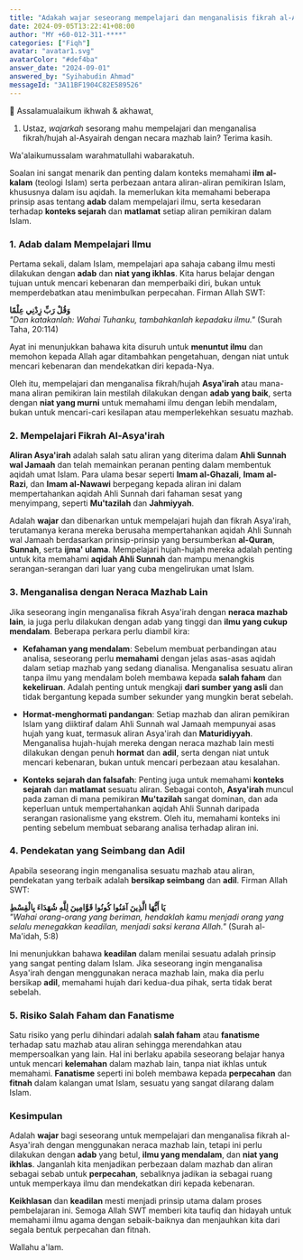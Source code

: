 ```yaml
---
title: "Adakah wajar seseorang mempelajari dan menganalisis fikrah al-Asyairah dengan perspektif mazhab lain?"
date: 2024-09-05T13:22:41+08:00
author: "MY +60-012-311-****"
categories: ["Fiqh"]
avatar: "avatar1.svg"
avatarColor: "#def4ba"
answer_date: "2024-09-01"
answered_by: "Syihabudin Ahmad"
messageId: "3A11BF1904C82E589526"
---
```


🔴 Assalamualaikum ikhwah & akhawat,

1) Ustaz, *wajarkah* sesorang mahu mempelajari dan menganalisa fikrah/hujah al-Asyairah dengan necara mazhab lain? Terima kasih.

<!--more-->

Wa'alaikumussalam warahmatullahi wabarakatuh.

Soalan ini sangat menarik dan penting dalam konteks memahami **ilm al-kalam** (teologi Islam) serta perbezaan antara aliran-aliran pemikiran Islam, khususnya dalam isu aqidah. Ia memerlukan kita memahami beberapa prinsip asas tentang **adab** dalam mempelajari ilmu, serta kesedaran terhadap **konteks sejarah** dan **matlamat** setiap aliran pemikiran dalam Islam.

### 1. **Adab dalam Mempelajari Ilmu**

Pertama sekali, dalam Islam, mempelajari apa sahaja cabang ilmu mesti dilakukan dengan **adab** dan **niat yang ikhlas**. Kita harus belajar dengan tujuan untuk mencari kebenaran dan memperbaiki diri, bukan untuk memperdebatkan atau menimbulkan perpecahan. Firman Allah SWT:

**وَقُلْ رَبِّ زِدْنِي عِلْمًا**  
_"Dan katakanlah: Wahai Tuhanku, tambahkanlah kepadaku ilmu."_ (Surah Taha, 20:114)

Ayat ini menunjukkan bahawa kita disuruh untuk **menuntut ilmu** dan memohon kepada Allah agar ditambahkan pengetahuan, dengan niat untuk mencari kebenaran dan mendekatkan diri kepada-Nya.

Oleh itu, mempelajari dan menganalisa fikrah/hujah **Asya'irah** atau mana-mana aliran pemikiran lain mestilah dilakukan dengan **adab yang baik**, serta dengan **niat yang murni** untuk memahami ilmu dengan lebih mendalam, bukan untuk mencari-cari kesilapan atau memperlekehkan sesuatu mazhab.

### 2. **Mempelajari Fikrah Al-Asya'irah**

**Aliran Asya'irah** adalah salah satu aliran yang diterima dalam **Ahli Sunnah wal Jamaah** dan telah memainkan peranan penting dalam membentuk aqidah umat Islam. Para ulama besar seperti **Imam al-Ghazali**, **Imam al-Razi**, dan **Imam al-Nawawi** berpegang kepada aliran ini dalam mempertahankan aqidah Ahli Sunnah dari fahaman sesat yang menyimpang, seperti **Mu'tazilah** dan **Jahmiyyah**.

Adalah **wajar** dan dibenarkan untuk mempelajari hujah dan fikrah Asya'irah, terutamanya kerana mereka berusaha mempertahankan aqidah Ahli Sunnah wal Jamaah berdasarkan prinsip-prinsip yang bersumberkan **al-Quran**, **Sunnah**, serta **ijma' ulama**. Mempelajari hujah-hujah mereka adalah penting untuk kita memahami **aqidah Ahli Sunnah** dan mampu menangkis serangan-serangan dari luar yang cuba mengelirukan umat Islam.

### 3. **Menganalisa dengan Neraca Mazhab Lain**

Jika seseorang ingin menganalisa fikrah Asya'irah dengan **neraca mazhab lain**, ia juga perlu dilakukan dengan adab yang tinggi dan **ilmu yang cukup mendalam**. Beberapa perkara perlu diambil kira:

- **Kefahaman yang mendalam**: Sebelum membuat perbandingan atau analisa, seseorang perlu **memahami** dengan jelas asas-asas aqidah dalam setiap mazhab yang sedang dianalisa. Menganalisa sesuatu aliran tanpa ilmu yang mendalam boleh membawa kepada **salah faham** dan **kekeliruan**. Adalah penting untuk mengkaji **dari sumber yang asli** dan tidak bergantung kepada sumber sekunder yang mungkin berat sebelah.

- **Hormat-menghormati pandangan**: Setiap mazhab dan aliran pemikiran Islam yang diiktiraf dalam Ahli Sunnah wal Jamaah mempunyai asas hujah yang kuat, termasuk aliran Asya'irah dan **Maturidiyyah**. Menganalisa hujah-hujah mereka dengan neraca mazhab lain mesti dilakukan dengan penuh **hormat** dan **adil**, serta dengan niat untuk mencari kebenaran, bukan untuk mencari perbezaan atau kesalahan.

- **Konteks sejarah dan falsafah**: Penting juga untuk memahami **konteks sejarah** dan **matlamat** sesuatu aliran. Sebagai contoh, **Asya'irah** muncul pada zaman di mana pemikiran **Mu'tazilah** sangat dominan, dan ada keperluan untuk mempertahankan aqidah Ahli Sunnah daripada serangan rasionalisme yang ekstrem. Oleh itu, memahami konteks ini penting sebelum membuat sebarang analisa terhadap aliran ini.

### 4. **Pendekatan yang Seimbang dan Adil**

Apabila seseorang ingin menganalisa sesuatu mazhab atau aliran, pendekatan yang terbaik adalah **bersikap seimbang** dan **adil**. Firman Allah SWT:

**يَا أَيُّهَا الَّذِينَ آمَنُوا كُونُوا قَوَّامِينَ لِلَّهِ شُهَدَاءَ بِالْقِسْطِ**  
_"Wahai orang-orang yang beriman, hendaklah kamu menjadi orang yang selalu menegakkan keadilan, menjadi saksi kerana Allah."_ (Surah al-Ma'idah, 5:8)

Ini menunjukkan bahawa **keadilan** dalam menilai sesuatu adalah prinsip yang sangat penting dalam Islam. Jika seseorang ingin menganalisa Asya'irah dengan menggunakan neraca mazhab lain, maka dia perlu bersikap **adil**, memahami hujah dari kedua-dua pihak, serta tidak berat sebelah.

### 5. **Risiko Salah Faham dan Fanatisme**

Satu risiko yang perlu dihindari adalah **salah faham** atau **fanatisme** terhadap satu mazhab atau aliran sehingga merendahkan atau mempersoalkan yang lain. Hal ini berlaku apabila seseorang belajar hanya untuk mencari **kelemahan** dalam mazhab lain, tanpa niat ikhlas untuk memahami. **Fanatisme** seperti ini boleh membawa kepada **perpecahan** dan **fitnah** dalam kalangan umat Islam, sesuatu yang sangat dilarang dalam Islam.

### Kesimpulan

Adalah **wajar** bagi seseorang untuk mempelajari dan menganalisa fikrah al-Asya'irah dengan menggunakan neraca mazhab lain, tetapi ini perlu dilakukan dengan **adab** yang betul, **ilmu yang mendalam**, dan **niat yang ikhlas**. Janganlah kita menjadikan perbezaan dalam mazhab dan aliran sebagai sebab untuk **perpecahan**, sebaliknya jadikan ia sebagai ruang untuk memperkaya ilmu dan mendekatkan diri kepada kebenaran.

**Keikhlasan** dan **keadilan** mesti menjadi prinsip utama dalam proses pembelajaran ini. Semoga Allah SWT memberi kita taufiq dan hidayah untuk memahami ilmu agama dengan sebaik-baiknya dan menjauhkan kita dari segala bentuk perpecahan dan fitnah.

Wallahu a'lam.
